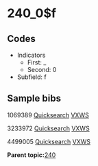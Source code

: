 # 240\_0$f

## Codes

-   Indicators
    -   First: \_
    -   Second: 0
-   Subfield: f

## Sample bibs

1069389 [Quicksearch](https://search.library.yale.edu/catalog/1069389) [VXWS](http://prodorbis.library.yale.edu:7014/vxws/GetHoldingsService?bibId=1069389)

3233972 [Quicksearch](https://search.library.yale.edu/catalog/3233972) [VXWS](http://prodorbis.library.yale.edu:7014/vxws/GetHoldingsService?bibId=3233972)

4499005 [Quicksearch](https://search.library.yale.edu/catalog/4499005) [VXWS](http://prodorbis.library.yale.edu:7014/vxws/GetHoldingsService?bibId=4499005)

**Parent topic:**[240](../../tags/240/240.md)

